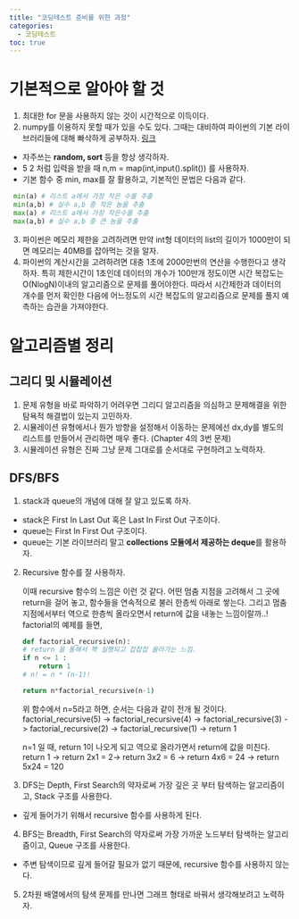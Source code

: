 ```yaml
---
title: "코딩테스트 준비를 위한 과정"
categories:
  - 코딩테스트
toc: true
---
```


# 기본적으로 알아야 할 것
1. 최대한 for 문을 사용하지 않는 것이 시간적으로 이득이다.
2. numpy를 이용하지 못할 때가 있을 수도 있다. 그때는 대비하여 파이썬의 
기본 라이브러리들에 대해 빠삭하게 공부하자. [링크](https://docs.python.org/ko/3.8/library/index.html)
 * 자주쓰는 **random, sort** 등을 항상 생각하자.
 * 5 2 처럼 입력을 받을 때 n,m = map(int,input().split()) 를 사용하자.
 * 기본 함수 중 min, max를 잘 활용하고, 기본적인 문법은 다음과 같다. 
 ```python
  min(a) # 리스트 a에서 가장 작은 수를 추출
  min(a,b) # 실수 a,b 중 작은 놈을 추출
  max(a) # 리스트 a에서 가장 작은수를 추출
  max(a,b) # 실수 a,b 중 큰 놈을 추출
 ```
 
3. 파이썬은 메모리 제한을 고려하려면 만약 int형 데이터의 list의 길이가 1000만이 되면 메모리는 40MB를 잡아먹는 것을 알자.
4. 파이썬의 계산시간을 고려하려면 대충 1초에 2000만번의 연산을 수행한다고 생각하자. 특히 제한시간이 1초인데 데이터의 개수가 100만개 정도이면 시간 복잡도는 O(NlogN)이내의 알고리즘으로 문제를 풀어야한다. 따라서 시간제한과 데이터의 개수를 먼저 확인한 다음에 어느정도의 시간 복잡도의 알고리즘으로 문제를 풀지 예측하는 습관을 가져야한다.

# 알고리즘별 정리

## 그리디 및 시뮬레이션

1. 문제 유형을 바로 파악하기 어려우면 그리디 알고리즘을 의심하고 문제해결을 위한 탐욕적 해결법이 있는지 고민하자.
2. 시뮬레이션 유형에서나 뭔가 방향을 설정해서 이동하는 문제에선 dx,dy를 별도의 리스트를 만들어서 관리하면 매우 좋다. (Chapter 4의 3번 문제)
3. 시뮬레이션 유형은 진짜 그냥 문제 그대로를 순서대로 구현하려고 노력하자.
 
## DFS/BFS

1. stack과 queue의 개념에 대해 잘 알고 있도록 하자.
* stack은 First In Last Out 혹은 Last In First Out 구조이다. 
* queue는 First In First Out 구조이다.
* queue는 기본 라이브러리 말고 **collections 모듈에서 제공하는 deque**를 활용하자.

2. Recursive 함수를 잘 사용하자.

    이때 recursive 함수의 느낌은 이런 것 같다. 어떤 멈춤 지점을 고려해서 그 곳에 return을 걸어 놓고,
함수들을 연속적으로 불러 한층씩 아래로 쌓는다. 그리고 멈춤 지점에서부터 역으로 한층씩 올라오면서 
return에 값을 내놓는 느낌이랄까..!
    factorial의 예제를 들면, 

    ```python
    def factorial_recursive(n):
    # return 을 통해서 쫙 실행되고 찹찹찹 올라가는 느낌.
    if n <= 1 :
        return 1
    # n! = n * (n-1)!

    return n*factorial_recursive(n-1)
    ```


    위 함수에서 n=5라고 하면, 순서는 다음과 같이 전개 될 것이다.
    factorial_recursive(5) -> factorial_recursive(4) -> factorial_recursive(3)
-> factorial_recursive(2) -> factorial_recursive(1) -> return 1

    n=1 일 때, return 1이 나오게 되고 역으로 올라가면서 return에 값을 미친다.  
    return 1 -> return 2x1 = 2-> return 3x2 = 6 -> return 4x6 = 24 -> return 5x24 = 120

3. DFS는 Depth, First Search의 약자로써 가장 깊은 곳 부터 탐색하는 알고리즘이고, Stack 구조를 사용한다.
 * 깊게 들어가기 위해서 recursive 함수를 사용하게 된다.
4. BFS는 Breadth, First Search의 약자로써 가장 가까운 노드부터 탐색하는 알고리즘이고, Queue 구조를 사용한다.
 * 주변 탐색이므로 깊게 들어갈 필요가 없기 때문에, recursive 함수를 사용하지 않는다. 

5. 2차원 배열에서의 탐색 문제를 만나면 그래프 형태로 바꿔서 생각해보려고 노력하자.


